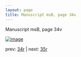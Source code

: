 ```yaml
---
layout: page
title: Manuscript msB, page 34v
---
```


Manuscript msB, page 34v

[![image](http://www.homermultitext.org/iipsrv?OBJ=IIP,1.0&FIF=/project/homer/pyramidal/deepzoom/hmt/vbbifolio/v1/vb_34v_35r.tif&WID=100&CVT=JPEG)](http://www.homermultitext.org/ict2/?urn=urn:cite2:hmt:vbbifolio.v1:vb_34v_35r)

prev:  [34r](../34r) | next:  [35r](../35r)

